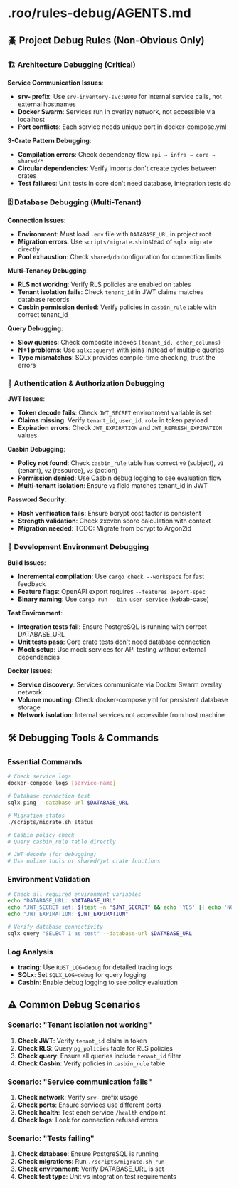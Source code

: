 # .roo/rules-debug/AGENTS.md

## 🪲 Project Debug Rules (Non-Obvious Only)

### 🏗️ Architecture Debugging (Critical)

**Service Communication Issues**:
- **srv- prefix**: Use `srv-inventory-svc:8000` for internal service calls, not external hostnames
- **Docker Swarm**: Services run in overlay network, not accessible via localhost
- **Port conflicts**: Each service needs unique port in docker-compose.yml

**3-Crate Pattern Debugging**:
- **Compilation errors**: Check dependency flow `api → infra → core → shared/*`
- **Circular dependencies**: Verify imports don't create cycles between crates
- **Test failures**: Unit tests in core don't need database, integration tests do

### 🗄️ Database Debugging (Multi-Tenant)

**Connection Issues**:
- **Environment**: Must load `.env` file with `DATABASE_URL` in project root
- **Migration errors**: Use `scripts/migrate.sh` instead of `sqlx migrate` directly
- **Pool exhaustion**: Check `shared/db` configuration for connection limits

**Multi-Tenancy Debugging**:
- **RLS not working**: Verify RLS policies are enabled on tables
- **Tenant isolation fails**: Check `tenant_id` in JWT claims matches database records
- **Casbin permission denied**: Verify policies in `casbin_rule` table with correct tenant_id

**Query Debugging**:
- **Slow queries**: Check composite indexes `(tenant_id, other_columns)`
- **N+1 problems**: Use `sqlx::query!` with joins instead of multiple queries
- **Type mismatches**: SQLx provides compile-time checking, trust the errors

### 🔐 Authentication & Authorization Debugging

**JWT Issues**:
- **Token decode fails**: Check `JWT_SECRET` environment variable is set
- **Claims missing**: Verify `tenant_id`, `user_id`, `role` in token payload
- **Expiration errors**: Check `JWT_EXPIRATION` and `JWT_REFRESH_EXPIRATION` values

**Casbin Debugging**:
- **Policy not found**: Check `casbin_rule` table has correct `v0` (subject), `v1` (tenant), `v2` (resource), `v3` (action)
- **Permission denied**: Use Casbin debug logging to see evaluation flow
- **Multi-tenant isolation**: Ensure `v1` field matches tenant_id in JWT

**Password Security**:
- **Hash verification fails**: Ensure bcrypt cost factor is consistent
- **Strength validation**: Check zxcvbn score calculation with context
- **Migration needed**: TODO: Migrate from bcrypt to Argon2id

### 🚀 Development Environment Debugging

**Build Issues**:
- **Incremental compilation**: Use `cargo check --workspace` for fast feedback
- **Feature flags**: OpenAPI export requires `--features export-spec`
- **Binary naming**: Use `cargo run --bin user-service` (kebab-case)

**Test Environment**:
- **Integration tests fail**: Ensure PostgreSQL is running with correct DATABASE_URL
- **Unit tests pass**: Core crate tests don't need database connection
- **Mock setup**: Use mock services for API testing without external dependencies

**Docker Issues**:
- **Service discovery**: Services communicate via Docker Swarm overlay network
- **Volume mounting**: Check docker-compose.yml for persistent database storage
- **Network isolation**: Internal services not accessible from host machine

## 🛠️ Debugging Tools & Commands

### Essential Commands
```bash
# Check service logs
docker-compose logs [service-name]

# Database connection test
sqlx ping --database-url $DATABASE_URL

# Migration status
./scripts/migrate.sh status

# Casbin policy check
# Query casbin_rule table directly

# JWT decode (for debugging)
# Use online tools or shared/jwt crate functions
```

### Environment Validation
```bash
# Check all required environment variables
echo "DATABASE_URL: $DATABASE_URL"
echo "JWT_SECRET set: $(test -n "$JWT_SECRET" && echo 'YES' || echo 'NO')"
echo "JWT_EXPIRATION: $JWT_EXPIRATION"

# Verify database connectivity
sqlx query "SELECT 1 as test" --database-url $DATABASE_URL
```

### Log Analysis
- **tracing**: Use `RUST_LOG=debug` for detailed tracing logs
- **SQLx**: Set `SQLX_LOG=debug` for query logging
- **Casbin**: Enable debug logging to see policy evaluation

## ⚠️ Common Debug Scenarios

### Scenario: "Tenant isolation not working"
1. **Check JWT**: Verify `tenant_id` claim in token
2. **Check RLS**: Query `pg_policies` table for RLS policies
3. **Check query**: Ensure all queries include `tenant_id` filter
4. **Check Casbin**: Verify policies in `casbin_rule` table

### Scenario: "Service communication fails"
1. **Check network**: Verify `srv-` prefix usage
2. **Check ports**: Ensure services use different ports
3. **Check health**: Test each service `/health` endpoint
4. **Check logs**: Look for connection refused errors

### Scenario: "Tests failing"
1. **Check database**: Ensure PostgreSQL is running
2. **Check migrations**: Run `./scripts/migrate.sh run`
3. **Check environment**: Verify DATABASE_URL is set
4. **Check test type**: Unit vs integration test requirements
